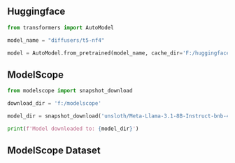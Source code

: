 ## Huggingface

```python
from transformers import AutoModel

model_name = "diffusers/t5-nf4"

model = AutoModel.from_pretrained(model_name, cache_dir='F:/huggingface')
```

## ModelScope

```python
from modelscope import snapshot_download

download_dir = 'f:/modelscope'

model_dir = snapshot_download('unsloth/Meta-Llama-3.1-8B-Instruct-bnb-4bit', cache_dir=download_dir)

print(f'Model downloaded to: {model_dir}')
```

## ModelScope Dataset


